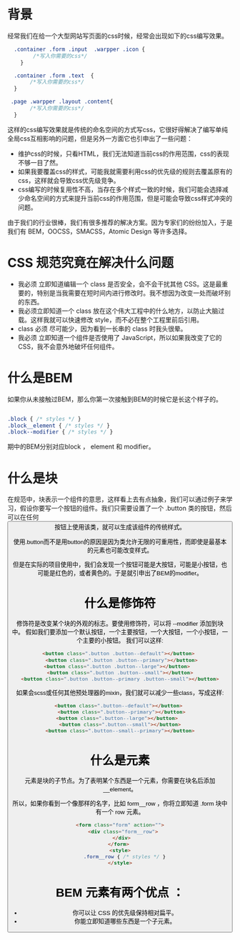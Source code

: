 # 背景

经常我们在给一个大型网站写页面的css时候，经常会出现如下的css编写效果。

```css
  .container .form .input  .warpper .icon {
        /*写入你需要的css*/
    }  

  .container .form .text  {
       /*写入你需要的css*/
  }

 .page .warpper .layout .content{
       /*写入你需要的css*/
  }
```

这样的css编写效果就是传统的命名空间的方式写css，它很好得解决了编写单纯全局css互相影响的问题，但是另外一方面它也引申出了一些问题：

- 维护css的时候，只看HTML，我们无法知道当前css的作用范围，css的表现不够一目了然。
- 如果我要覆盖css的样式，可能我就需要利用css的优先级的规则去覆盖原有的css，这样就会导致css优先级竞争。
- css编写的时候复用性不高，当存在多个样式一致的时候，我们可能会选择减少命名空间的方式来提升当前css的作用范围，但是可能会导致css样式冲突的问题。

由于我们的行业很棒，我们有很多推荐的解决方案。因为专家们的纷纷加入，于是我们有 BEM，OOCSS，SMACSS，Atomic Design 等许多选择。

# CSS 规范究竟在解决什么问题

- 我必须 立即知道编辑一个 class 是否安全，会不会干扰其他 CSS。这是最重要的，特别是当我需要在短时间内进行修改时。我不想因为改变一处而破坏别的东西。
- 我必须立即知道一个 class 放在这个伟大工程中的什么地方，以防止大脑过载。这样我就可以快速修改 style，而不必在整个工程里前后引用。
- class 必须 尽可能少，因为看到一长串的 class 时我头很晕。
- 我必须 立即知道一个组件是否使用了 JavaScript，所以如果我改变了它的 CSS，我不会意外地破坏任何组件。

# 什么是BEM

如果你从未接触过BEM，那么你第一次接触到BEM的时候它是长这个样子的。

```css

.block { /* styles */ }
.block__element { /* styles */ } 
.block--modifier { /* styles */ }

```

期中的BEM分别对应block ， element 和 modifier。

# 什么是块

在规范中，块表示一个组件的意思，这样看上去有点抽象，我们可以通过例子来学习，假设你要写一个按钮的组件。我们只需要设置了一个 .button 类的按钮，然后可以在任何<button>按钮上使用该类，就可以生成该组件的传统样式。

使用.button而不是用button的原因是因为类允许无限的可重用性，而即使是最基本的元素也可能改变样式。

但是在实际的项目使用中，我们会发现一个按钮可能是大按钮，可能是小按钮，也可能是红色的，或者黄色的。于是就引申出了BEM的modifier。


# 什么是修饰符
修饰符是改变某个块的外观的标志。要使用修饰符，可以将 --modifier 添加到块中。
假如我们要添加一个默认按钮，一个主要按钮，一个大按钮，一个小按钮，一个主要的小按钮。
我们可以这样:

```html
 <button class=".button .button--default"></button>  
 <button class=".button .button--primary"></button>
 <button class=".button .button--large"></button>   
 <button class=".button .button--small"></button> 
 <button class=".button .button--primary .button--small"></button> 
```

如果会scss或任何其他预处理器的mixin，我们就可以减少一些class，写成这样:

```html
 <button class=".button--default"></button>  
 <button class=".button--primary"></button>
 <button class=".button--large"></button>   
 <button class=".button--small"></button> 
 <button class=".button--small--primary"></button> 

```

# 什么是元素

元素是块的子节点。为了表明某个东西是一个元素，你需要在块名后添加 __element。

所以，如果你看到一个像那样的名字，比如 form__row ，你将立即知道 .form 块中有一个 row 元素。

```html
<form class="form" action="">
   <div class="form__row"> 
  </div> 
</form> 
<style>
   .form__row { /* styles */ }
</style>
```

# BEM 元素有两个优点 ：
- 你可以让 CSS 的优先级保持相对扁平。
- 你能立即知道哪些东西是一个子元素。





